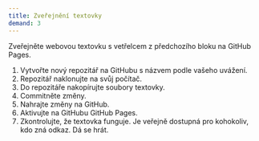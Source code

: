 ```yaml
---
title: Zveřejnění textovky
demand: 3
---
```


Zveřejněte webovou textovku s vetřelcem z předchozího bloku na GitHub Pages.

1. Vytvořte nový repozitář na GitHubu s názvem podle vašeho uvážení.
1. Repozitář naklonujte na svůj počítač.
1. Do repozitáře nakopírujte soubory textovky.
1. Commitněte změny.
1. Nahrajte změny na GitHub.
1. Aktivujte na GitHubu GitHub Pages.
1. Zkontrolujte, že textovka funguje. Je veřejně dostupná pro kohokoliv, kdo zná odkaz. Dá se hrát.
